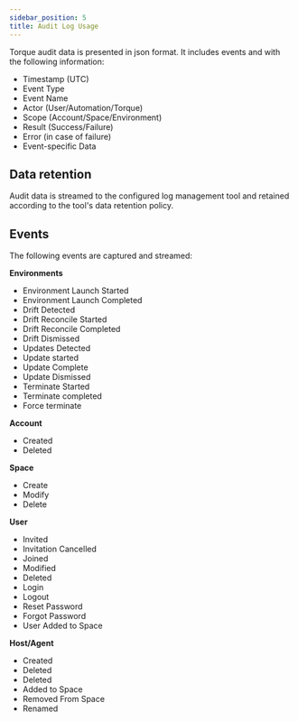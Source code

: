 ```yaml
---
sidebar_position: 5
title: Audit Log Usage
---
```


Torque audit data is presented in json format. It includes events and with the following information:
  * Timestamp (UTC)
  * Event Type
  * Event Name
  * Actor (User/Automation/Torque)
  * Scope (Account/Space/Environment)
  * Result (Success/Failure)
  * Error (in case of failure)
  * Event-specific Data

## Data retention
Audit data is streamed to the configured log management tool and retained according to the tool's data retention policy.

## Events
The following events are captured and streamed:

__Environments__
* Environment Launch Started
* Environment Launch Completed
* Drift Detected
* Drift Reconcile Started
* Drift Reconcile Completed
* Drift Dismissed
* Updates Detected
* Update started
* Update Complete
* Update Dismissed
* Terminate Started
* Terminate completed
* Force terminate

__Account__
* Created
* Deleted

__Space__
* Create
* Modify
* Delete

__User__
* Invited
* Invitation Cancelled
* Joined
* Modified
* Deleted
* Login
* Logout
* Reset Password
* Forgot Password
* User Added to Space

__Host/Agent__
* Created
* Deleted 
* Deleted
* Added to Space
* Removed From Space
* Renamed